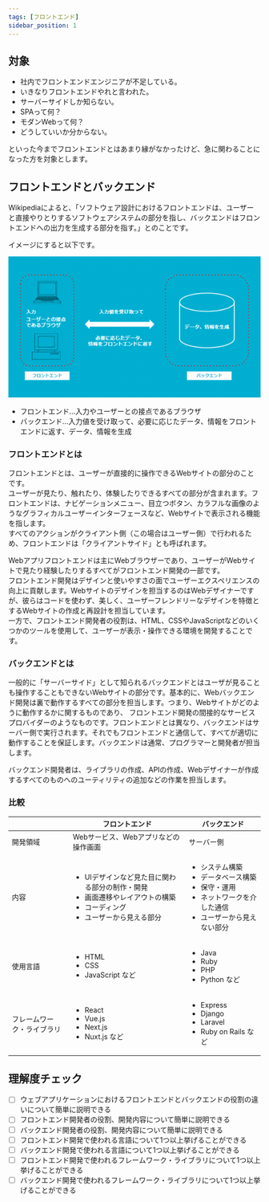 ```yaml
---
tags: [フロントエンド]
sidebar_position: 1
---
```


## 対象
- 社内でフロントエンドエンジニアが不足している。
- いきなりフロントエンドやれと言われた。
- サーバーサイドしか知らない。
- SPAって何？
- モダンWebって何？
- どうしていいか分からない。

といった今までフロントエンドとはあまり縁がなかったけど、急に関わることになった方を対象とします。

## フロントエンドとバックエンド
Wikipediaによると、「ソフトウェア設計におけるフロントエンドは、ユーザーと直接やりとりするソフトウェアシステムの部分を指し、バックエンドはフロントエンドへの出力を生成する部分を指す。」とのことです。

イメージにすると以下です。

![](./フロントエンド概要/frontbackend.png)

- フロントエンド…入力やユーザーとの接点であるブラウザ
- バックエンド…入力値を受け取って、必要に応じたデータ、情報をフロントエンドに返す、データ、情報を生成

### フロントエンドとは
フロントエンドとは、ユーザーが直接的に操作できるWebサイトの部分のことです。  
ユーザーが見たり、触れたり、体験したりできるすべての部分が含まれます。フロントエンドは、ナビゲーションメニュー、目立つボタン、カラフルな画像のようなグラフィカルユーザーインターフェースなど、Webサイトで表示される機能を指します。  
すべてのアクションがクライアント側（この場合はユーザー側）で行われるため、フロントエンドは「クライアントサイド」とも呼ばれます。  

Webアプリフロントエンドは主にWebブラウザーであり、ユーザーがWebサイトで見たり経験したりするすべてがフロントエンド開発の一部です。  
フロントエンド開発はデザインと使いやすさの面でユーザーエクスペリエンスの向上に貢献します。Webサイトのデザインを担当するのはWebデザイナーですが、彼らはコードを使わず、美しく、ユーザーフレンドリーなデザインを特徴とするWebサイトの作成と再設計を担当しています。  
一方で、フロントエンド開発者の役割は、HTML、CSSやJavaScriptなどのいくつかのツールを使用して、ユーザーが表示・操作できる環境を開発することです。  

### バックエンドとは
一般的に「サーバーサイド」として知られるバックエンドとはユーザが見ることも操作することもできないWebサイトの部分です。基本的に、Webバックエンド開発は裏で動作するすべての部分を担当します。つまり、Webサイトがどのように動作するかに関するものであり、 フロントエンド開発の間接的なサービスプロバイダーのようなものです。フロントエンドとは異なり、バックエンドはサーバー側で実行されます。それでもフロントエンドと通信して、すべてが適切に動作することを保証します。バックエンドは通常、プログラマーと開発者が担当します。

バックエンド開発者は、ライブラリの作成、APIの作成、Webデザイナーが作成するすべてのものへのユーティリティの追加などの作業を担当します。

### 比較
|  | フロントエンド | バックエンド |
|--|----------------|--------------|
| 開発領域 | Webサービス、Webアプリなどの操作画面 | サーバー側 |
| 内容 | <ul><li>UIデザインなど見た目に関わる部分の制作・開発</li><li>画面遷移やレイアウトの構築</li><li>コーディング</li><li>ユーザーから見える部分</li></ul> | <ul><li>システム構築</li><li>データベース構築</li><li>保守・運用</li><li>ネットワークを介した通信</li><li>ユーザーから見えない部分</li></ul> |
| 使用言語 | <ul><li>HTML</li><li>CSS</li><li>JavaScript など</li></ul> | <ul><li>Java</li><li>Ruby</li><li>PHP</li><li>Python など</li></ul> |
| フレームワーク・ライブラリ | <ul><li>React</li><li>Vue.js</li><li>Next.js</li><li>Nuxt.js など</li></ul> | <ul><li>Express</li><li>Django</li><li>Laravel</li><li>Ruby on Rails など</li></ul> |

## 理解度チェック
- [ ] ウェブアプリケーションにおけるフロントエンドとバックエンドの役割の違いについて簡単に説明できる
- [ ] フロントエンド開発者の役割、開発内容について簡単に説明できる
- [ ] バックエンド開発者の役割、開発内容について簡単に説明できる
- [ ] フロントエンド開発で使われる言語について1つ以上挙げることができる
- [ ] バックエンド開発で使われる言語について1つ以上挙げることができる
- [ ] フロントエンド開発で使われるフレームワーク・ライブラリについて1つ以上挙げることができる
- [ ] バックエンド開発で使われるフレームワーク・ライブラリについて1つ以上挙げることができる